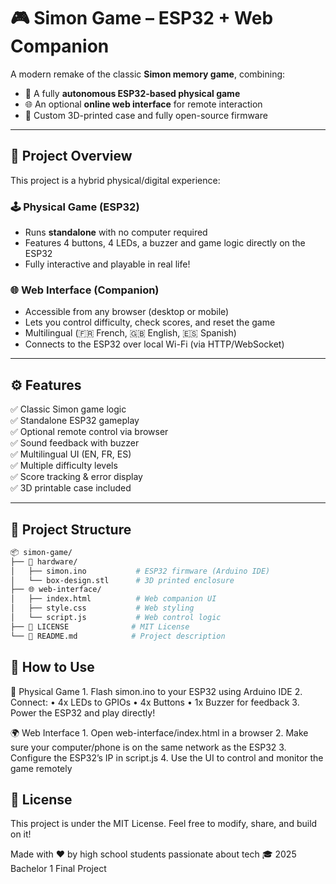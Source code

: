 # 🎮 Simon Game – ESP32 + Web Companion

A modern remake of the classic **Simon memory game**, combining:

- 🧠 A fully **autonomous ESP32-based physical game**
- 🌐 An optional **online web interface** for remote interaction
- 🧰 Custom 3D-printed case and fully open-source firmware

---

## 🧩 Project Overview

This project is a hybrid physical/digital experience:

### 🕹️ Physical Game (ESP32)
- Runs **standalone** with no computer required
- Features 4 buttons, 4 LEDs, a buzzer and game logic directly on the ESP32
- Fully interactive and playable in real life!

### 🌐 Web Interface (Companion)
- Accessible from any browser (desktop or mobile)
- Lets you control difficulty, check scores, and reset the game
- Multilingual (🇫🇷 French, 🇬🇧 English, 🇪🇸 Spanish)
- Connects to the ESP32 over local Wi-Fi (via HTTP/WebSocket)

---

## ⚙️ Features

✅ Classic Simon game logic  
✅ Standalone ESP32 gameplay  
✅ Optional remote control via browser  
✅ Sound feedback with buzzer  
✅ Multilingual UI (EN, FR, ES)  
✅ Multiple difficulty levels  
✅ Score tracking & error display  
✅ 3D printable case included

---

## 📁 Project Structure

```bash
📦 simon-game/
├── 🧠 hardware/
│   ├── simon.ino           # ESP32 firmware (Arduino IDE)
│   └── box-design.stl      # 3D printed enclosure
├── 🌐 web-interface/
│   ├── index.html          # Web companion UI
│   ├── style.css           # Web styling
│   └── script.js           # Web control logic
├── 📄 LICENSE              # MIT License
└── 📘 README.md            # Project description
```
## 🚀 How to Use

🔌 Physical Game
	1.	Flash simon.ino to your ESP32 using Arduino IDE
	2.	Connect:
	•	4x LEDs to GPIOs
	•	4x Buttons
	•	1x Buzzer for feedback
	3.	Power the ESP32 and play directly!

🌍 Web Interface
	1.	Open web-interface/index.html in a browser
	2.	Make sure your computer/phone is on the same network as the ESP32
	3.	Configure the ESP32’s IP in script.js
	4.	Use the UI to control and monitor the game remotely

## 📜 License

This project is under the MIT License.
Feel free to modify, share, and build on it!


Made with ❤️ by high school students passionate about tech
🎓 2025 Bachelor 1 Final Project
